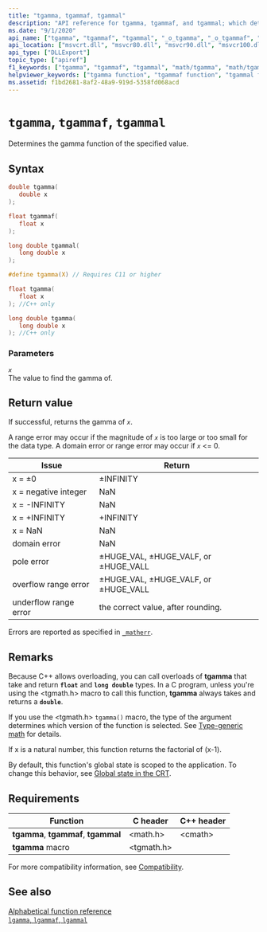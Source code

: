 ```yaml
---
title: "tgamma, tgammaf, tgammal"
description: "API reference for tgamma, tgammaf, and tgammal; which determine the gamma function of the specified value."
ms.date: "9/1/2020"
api_name: ["tgamma", "tgammaf", "tgammal", "_o_tgamma", "_o_tgammaf", "_o_tgammal"]
api_location: ["msvcrt.dll", "msvcr80.dll", "msvcr90.dll", "msvcr100.dll", "msvcr100_clr0400.dll", "msvcr110.dll", "msvcr110_clr0400.dll", "msvcr120.dll", "msvcr120_clr0400.dll", "ucrtbase.dll", "api-ms-win-crt-math-l1-1-0.dll", "api-ms-win-crt-private-l1-1-0.dll"]
api_type: ["DLLExport"]
topic_type: ["apiref"]
f1_keywords: ["tgamma", "tgammaf", "tgammal", "math/tgamma", "math/tgammaf", "math/tgammal"]
helpviewer_keywords: ["tgamma function", "tgammaf function", "tgammal function"]
ms.assetid: f1bd2681-8af2-48a9-919d-5358fd068acd
---
```

# `tgamma`, `tgammaf`, `tgammal`

Determines the gamma function of the specified value.

## Syntax

```C
double tgamma(
   double x
);

float tgammaf(
   float x
);

long double tgammal(
   long double x
);

#define tgamma(X) // Requires C11 or higher

float tgamma(
   float x
); //C++ only

long double tgamma(
   long double x
); //C++ only
```

### Parameters

*`x`*\
The value to find the gamma of.

## Return value

If successful, returns the gamma of *`x`*.

A range error may occur if the magnitude of *`x`* is too large or too small for the data type. A domain error or range error may occur if *`x`* <= 0.

|Issue|Return|
|-----------|------------|
|x = ±0|±INFINITY|
|x = negative integer|NaN|
|x = -INFINITY|NaN|
|x = +INFINITY|+INFINITY|
|x = NaN|NaN|
|domain error|NaN|
|pole error|±HUGE_VAL, ±HUGE_VALF, or ±HUGE_VALL|
|overflow range error|±HUGE_VAL, ±HUGE_VALF, or ±HUGE_VALL|
|underflow range error|the correct value, after rounding.|

Errors are reported as specified in [`_matherr`](matherr.md).

## Remarks

Because C++ allows overloading, you can call overloads of **tgamma** that take and return **`float`** and **`long double`** types. In a C program, unless you're using the \<tgmath.h> macro to call this function, **tgamma** always takes and returns a **`double`**.

If you use the \<tgmath.h> `tgamma()` macro, the type of the argument determines which version of the function is selected. See [Type-generic math](../tgmath.md) for details.

If x is a natural number, this function returns the factorial of (x-1).

By default, this function's global state is scoped to the application. To change this behavior, see [Global state in the CRT](../global-state.md).

## Requirements

|Function|C header|C++ header|
|--------------|--------------|------------------|
|**tgamma**, **tgammaf**,  **tgammal**|\<math.h>|\<cmath>|
|**tgamma** macro | \<tgmath.h> ||

For more compatibility information, see [Compatibility](../compatibility.md).

## See also

[Alphabetical function reference](crt-alphabetical-function-reference.md)\
[`lgamma`, `lgammaf`, `lgammal`](lgamma-lgammaf-lgammal.md)
